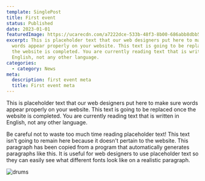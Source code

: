 ```yaml
---
template: SinglePost
title: First event
status: Published
date: 2023-01-01
featuredImage: https://ucarecdn.com/a7222dce-533b-48f3-8b00-686abb8dbb50/
excerpt: This is placeholder text that our web designers put here to make sure
  words appear properly on your website. This text is going to be replaced once
  the website is completed. You are currently reading text that is written in
  English, not any other language.
categories:
  - category: News
meta:
  description: first event meta
  title: First event meta
---
```

This is placeholder text that our web designers put here to make sure words appear properly on your website. This text is going to be replaced once the website is completed. You are currently reading text that is written in English, not any other language.

Be careful not to waste too much time reading placeholder text! This text isn’t going to remain here because it doesn't pertain to the website. This paragraph has been copied from a program that automatically generates paragraphs like this. It is useful for web designers to use placeholder text so they can easily see what different fonts look like on a realistic paragraph.

![drums](https://ucarecdn.com/e67febd1-7ece-45e3-8421-8e37e49494b0/ "drums")